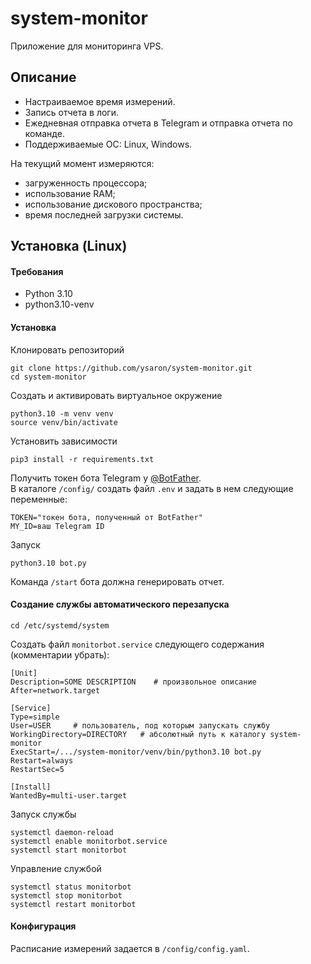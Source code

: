 # system-monitor  
Приложение для мониторинга VPS.  

## Описание

- Настраиваемое время измерений.
- Запись отчета в логи.
- Ежедневная отправка отчета в Telegram и отправка отчета по команде.
- Поддерживаемые ОС: Linux, Windows.

На текущий момент измеряются:

- загруженность процессора;
- использование RAM;
- использование дискового пространства;
- время последней загрузки системы.


## Установка (Linux)
#### Требования

- Python 3.10
- python3.10-venv

#### Установка

Клонировать репозиторий
```shell
git clone https://github.com/ysaron/system-monitor.git
cd system-monitor
```

Создать и активировать виртуальное окружение
```shell
python3.10 -m venv venv
source venv/bin/activate
```

Установить зависимости
```shell
pip3 install -r requirements.txt
```

Получить токен бота Telegram у [@BotFather](https://t.me/BotFather).  
В каталоге `/config/` создать файл `.env` и задать в нем следующие переменные:
```shell
TOKEN="токен бота, полученный от BotFather"
MY_ID=ваш Telegram ID
```
Запуск
```shell
python3.10 bot.py
```
Команда `/start` бота должна генерировать отчет.

#### Создание службы автоматического перезапуска

```shell
cd /etc/systemd/system
```
Создать файл `monitorbot.service` следующего содержания (комментарии убрать):
```shell
[Unit]
Description=SOME DESCRIPTION    # произвольное описание
After=network.target

[Service]
Type=simple
User=USER     # пользователь, под которым запускать службу
WorkingDirectory=DIRECTORY   # абсолютный путь к каталогу system-monitor
ExecStart=/.../system-monitor/venv/bin/python3.10 bot.py
Restart=always
RestartSec=5

[Install]
WantedBy=multi-user.target
```

Запуск службы
```shell
systemctl daemon-reload
systemctl enable monitorbot.service
systemctl start monitorbot
```
Управление службой
```shell
systemctl status monitorbot
systemctl stop monitorbot
systemctl restart monitorbot
```

#### Конфигурация

Расписание измерений задается в `/config/config.yaml`.
